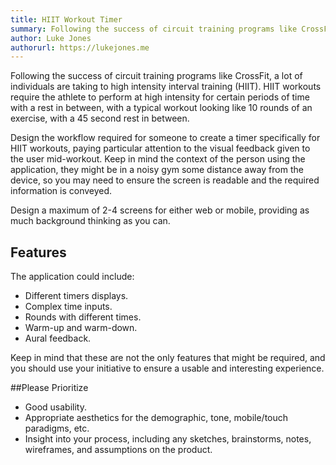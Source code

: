```yaml
---
title: HIIT Workout Timer
summary: Following the success of circuit training programs like CrossFit, a lot of individuals are taking to high intensity interval training (HIIT). Design the workflow required for someone to create a timer specifically for HIIT workouts, paying particular attention to the visual feedback given to the user mid-workout.
author: Luke Jones
authorurl: https://lukejones.me
---
```

Following the success of circuit training programs like CrossFit, a lot of individuals are taking to high intensity interval training (HIIT). HIIT workouts require the athlete to perform at high intensity for certain periods of time with a rest in between, with a typical workout looking like 10 rounds of an exercise, with a 45 second rest in between. 

Design the workflow required for someone to create a timer specifically for HIIT workouts, paying particular attention to the visual feedback given to the user mid-workout. Keep in mind the context of the person using the application, they might be in a noisy gym some distance away from the device, so you may need to ensure the screen is readable and the required information is conveyed.

Design a maximum of 2-4 screens for either web or mobile, providing as much background thinking as you can.

## Features

The application could include:

* Different timers displays.
* Complex time inputs.
* Rounds with different times.
* Warm-up and warm-down.
* Aural feedback.

Keep in mind that these are not the only features that might be required, and you should use your initiative to ensure a usable and interesting experience.

##Please Prioritize

* Good usability.
* Appropriate aesthetics for the demographic, tone, mobile/touch paradigms, etc.
* Insight into your process, including any sketches, brainstorms, notes, wireframes, and assumptions on the product.